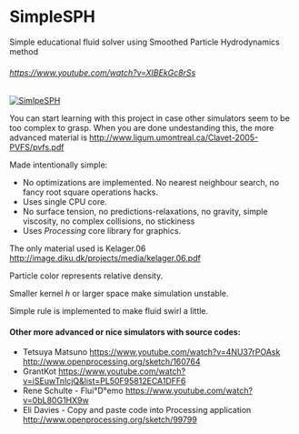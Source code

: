 # SimpleSPH
Simple educational fluid solver using Smoothed Particle Hydrodynamics method

###### https://www.youtube.com/watch?v=XIBEkGc8rSs
[![SimlpeSPH](http://img.youtube.com/vi/XIBEkGc8rSs/0.jpg)](http://www.youtube.com/watch?v=XIBEkGc8rSs)


You can start learning with this project in case other simulators seem to be too complex to grasp.
When you are done undestanding this, the more advanced material is
http://www.ligum.umontreal.ca/Clavet-2005-PVFS/pvfs.pdf

Made intentionally simple:
* No optimizations are implemented.
    No nearest neighbour search, no fancy root square operations hacks.
* Uses single CPU core.
* No surface tension, no predictions-relaxations, no gravity, simple viscosity, no complex collisions, no stickiness
* Uses <i>Processing</i> core library for graphics.

The only material used is Kelager.06
http://image.diku.dk/projects/media/kelager.06.pdf

Particle color represents relative density.

Smaller kernel <i>h</i> or larger space make simulation unstable.

Simple rule is implemented to make fluid swirl a little.

#### Other more advanced or nice simulators with source codes:
* Tetsuya Matsuno https://www.youtube.com/watch?v=4NU37rPOAsk http://www.openprocessing.org/sketch/160764
* GrantKot https://www.youtube.com/watch?v=iSEuwTnIcjQ&list=PL50F95812ECA1DFF6
* Rene Schulte - Flui°D°emo https://www.youtube.com/watch?v=0bL80G1HX9w
* Eli Davies - Copy and paste code into Processing application http://www.openprocessing.org/sketch/99799
